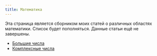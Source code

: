 ```yaml
---
title: Математика
---
```

Эта страница является сборником моих статей о различных областях математики. Список будет пополняться. Данные статьи ещё не завершены.
- [Большие числа](Большие%20числа.md)
- [Комплексные числа](pipidaster8333.github.io/complex)
